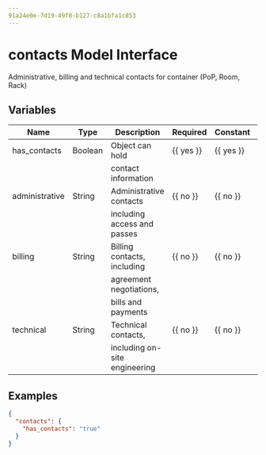 ```yaml
---
91a24e0e-7d19-49f8-b127-c8a1bfa1c853
---
```


# contacts Model Interface

Administrative, billing and technical contacts for container
(PoP, Room, Rack)

## Variables

| Name             | Type    | Description                   | Required         |  Constant        | Default |
| ---------------- | ------- | ----------------------------- | ---------------- | ---------------- | ------- |
| has_contacts     | Boolean | Object can hold               | {{ yes }} | {{ yes }} | true    |
|                  |         | contact information           |                  |                  |        |
| administrative   | String  | Administrative contacts       | {{ no }} | {{ no }} |         |
|                  |         | including access and passes   |                  |                  |         |
| billing          | String  | Billing contacts, including   | {{ no }} | {{ no }} |         |
|                  |         | agreement negotiations,       |                  |                  |         |
|                  |         | bills and payments            |                  |                  |         |
| technical        | String  | Technical contacts,           | {{ no }} | {{ no }} |         |
|                  |         | including on-site engineering |                  |                  |         |

## Examples

```json
{
  "contacts": {
    "has_contacts": "true"
  }
}
```
